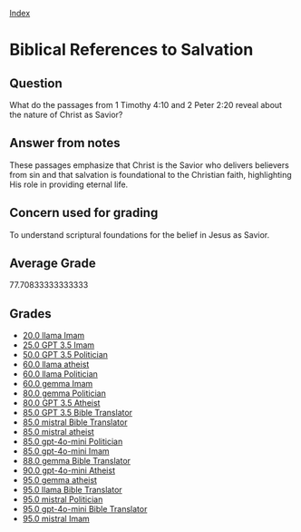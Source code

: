 
[Index](../../index.md)
# Biblical References to Salvation
## Question
What do the passages from 1 Timothy 4:10 and 2 Peter 2:20 reveal about the nature of Christ as Savior?

## Answer from notes
These passages emphasize that Christ is the Savior who delivers believers from sin and that salvation is foundational to the Christian faith, highlighting His role in providing eternal life.

## Concern used for grading
To understand scriptural foundations for the belief in Jesus as Savior.

## Average Grade
77.70833333333333

## Grades
 * [20.0 llama Imam](../answers/llama_Imam/Biblical_References_to_Salvation.md)
 * [25.0 GPT 3.5 Imam](../answers/GPT_3.5_Imam/Biblical_References_to_Salvation.md)
 * [50.0 GPT 3.5 Politician](../answers/GPT_3.5_Politician/Biblical_References_to_Salvation.md)
 * [60.0 llama atheist](../answers/llama_atheist/Biblical_References_to_Salvation.md)
 * [60.0 llama Politician](../answers/llama_Politician/Biblical_References_to_Salvation.md)
 * [60.0 gemma Imam](../answers/gemma_Imam/Biblical_References_to_Salvation.md)
 * [80.0 gemma Politician](../answers/gemma_Politician/Biblical_References_to_Salvation.md)
 * [80.0 GPT 3.5 Atheist](../answers/GPT_3.5_Atheist/Biblical_References_to_Salvation.md)
 * [85.0 GPT 3.5 Bible Translator](../answers/GPT_3.5_Bible_Translator/Biblical_References_to_Salvation.md)
 * [85.0 mistral Bible Translator](../answers/mistral_Bible_Translator/Biblical_References_to_Salvation.md)
 * [85.0 mistral atheist](../answers/mistral_atheist/Biblical_References_to_Salvation.md)
 * [85.0 gpt-4o-mini Politician](../answers/gpt-4o-mini_Politician/Biblical_References_to_Salvation.md)
 * [85.0 gpt-4o-mini Imam](../answers/gpt-4o-mini_Imam/Biblical_References_to_Salvation.md)
 * [88.0 gemma Bible Translator](../answers/gemma_Bible_Translator/Biblical_References_to_Salvation.md)
 * [90.0 gpt-4o-mini Atheist](../answers/gpt-4o-mini_Atheist/Biblical_References_to_Salvation.md)
 * [95.0 gemma atheist](../answers/gemma_atheist/Biblical_References_to_Salvation.md)
 * [95.0 llama Bible Translator](../answers/llama_Bible_Translator/Biblical_References_to_Salvation.md)
 * [95.0 mistral Politician](../answers/mistral_Politician/Biblical_References_to_Salvation.md)
 * [95.0 gpt-4o-mini Bible Translator](../answers/gpt-4o-mini_Bible_Translator/Biblical_References_to_Salvation.md)
 * [95.0 mistral Imam](../answers/mistral_Imam/Biblical_References_to_Salvation.md)
